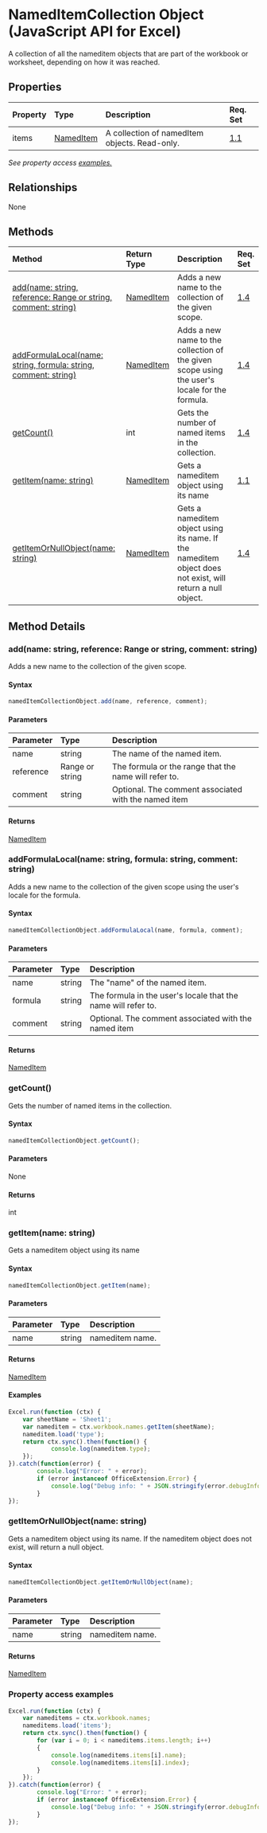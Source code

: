 # NamedItemCollection Object (JavaScript API for Excel)

A collection of all the nameditem objects that are part of the workbook or worksheet, depending on how it was reached.

## Properties

| Property	   | Type	|Description| Req. Set|
|:---------------|:--------|:----------|:----|
|items|[NamedItem](nameditem.md)|A collection of namedItem objects. Read-only.|[1.1](../requirement-sets/excel-api-requirement-sets.md)|

_See property access [examples.](#property-access-examples)_

## Relationships
None


## Methods

| Method		   | Return Type	|Description| Req. Set|
|:---------------|:--------|:----------|:----|
|[add(name: string, reference: Range or string, comment: string)](#addname-string-reference-range-or-string-comment-string)|[NamedItem](nameditem.md)|Adds a new name to the collection of the given scope.|[1.4](../requirement-sets/excel-api-requirement-sets.md)|
|[addFormulaLocal(name: string, formula: string, comment: string)](#addformulalocalname-string-formula-string-comment-string)|[NamedItem](nameditem.md)|Adds a new name to the collection of the given scope using the user's locale for the formula.|[1.4](../requirement-sets/excel-api-requirement-sets.md)|
|[getCount()](#getcount)|int|Gets the number of named items in the collection.|[1.4](../requirement-sets/excel-api-requirement-sets.md)|
|[getItem(name: string)](#getitemname-string)|[NamedItem](nameditem.md)|Gets a nameditem object using its name|[1.1](../requirement-sets/excel-api-requirement-sets.md)|
|[getItemOrNullObject(name: string)](#getitemornullobjectname-string)|[NamedItem](nameditem.md)|Gets a nameditem object using its name. If the nameditem object does not exist, will return a null object.|[1.4](../requirement-sets/excel-api-requirement-sets.md)|

## Method Details


### add(name: string, reference: Range or string, comment: string)
Adds a new name to the collection of the given scope.

#### Syntax
```js
namedItemCollectionObject.add(name, reference, comment);
```

#### Parameters
| Parameter	   | Type	|Description|
|:---------------|:--------|:----------|
|name|string|The name of the named item.|
|reference|Range or string|The formula or the range that the name will refer to.|
|comment|string|Optional. The comment associated with the named item|

#### Returns
[NamedItem](nameditem.md)

### addFormulaLocal(name: string, formula: string, comment: string)
Adds a new name to the collection of the given scope using the user's locale for the formula.

#### Syntax
```js
namedItemCollectionObject.addFormulaLocal(name, formula, comment);
```

#### Parameters
| Parameter	   | Type	|Description|
|:---------------|:--------|:----------|
|name|string|The "name" of the named item.|
|formula|string|The formula in the user's locale that the name will refer to.|
|comment|string|Optional. The comment associated with the named item|

#### Returns
[NamedItem](nameditem.md)

### getCount()
Gets the number of named items in the collection.

#### Syntax
```js
namedItemCollectionObject.getCount();
```

#### Parameters
None

#### Returns
int

### getItem(name: string)
Gets a nameditem object using its name

#### Syntax
```js
namedItemCollectionObject.getItem(name);
```

#### Parameters
| Parameter	   | Type	|Description|
|:---------------|:--------|:----------|
|name|string|nameditem name.|

#### Returns
[NamedItem](nameditem.md)

#### Examples

```js
Excel.run(function (ctx) { 
	var sheetName = 'Sheet1';
	var nameditem = ctx.workbook.names.getItem(sheetName);
	nameditem.load('type');
	return ctx.sync().then(function() {
			console.log(nameditem.type);
	});
}).catch(function(error) {
		console.log("Error: " + error);
		if (error instanceof OfficeExtension.Error) {
			console.log("Debug info: " + JSON.stringify(error.debugInfo));
		}
});
```
### getItemOrNullObject(name: string)
Gets a nameditem object using its name. If the nameditem object does not exist, will return a null object.

#### Syntax
```js
namedItemCollectionObject.getItemOrNullObject(name);
```

#### Parameters
| Parameter	   | Type	|Description|
|:---------------|:--------|:----------|
|name|string|nameditem name.|

#### Returns
[NamedItem](nameditem.md)
### Property access examples

```js
Excel.run(function (ctx) { 
	var nameditems = ctx.workbook.names;
	nameditems.load('items');
	return ctx.sync().then(function() {
		for (var i = 0; i < nameditems.items.length; i++)
		{
			console.log(nameditems.items[i].name);
			console.log(nameditems.items[i].index);
		}
	});
}).catch(function(error) {
		console.log("Error: " + error);
		if (error instanceof OfficeExtension.Error) {
			console.log("Debug info: " + JSON.stringify(error.debugInfo));
		}
});
```



